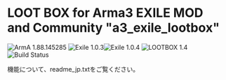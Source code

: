 # LOOT BOX for Arma3 EXILE MOD and Community "a3_exile_lootbox"
![ArmA 1.88.145285](https://img.shields.io/badge/Arma-1.88.145285-blue.svg) ![Exile 1.0.3](https://img.shields.io/badge/Exile-1.0.3-C72651.svg)![Exile 1.0.4](https://img.shields.io/badge/Exile-1.0.4-C72651.svg) ![LOOTBOX 1.4](https://img.shields.io/badge/LOOTBOX-v1.4-orange.svg) ![Build Status](https://img.shields.io/badge/build-passing-brightgreen.svg)

機能について、readme_jp.txtをご覧ください。
